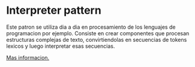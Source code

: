 # Interpreter pattern

Este patron se utiliza dia a dia en procesamiento de los lenguajes de programacion por ejemplo. Consiste en crear componentes
que procesan estructuras complejas de texto, convirtiendolas en secuencias de tokens lexicos y luego interpretar esas secuencias.  

[Mas informacion.](https://refactoring.guru/es/design-patterns/mediator)